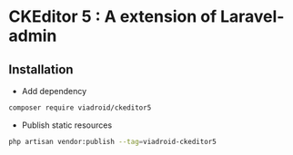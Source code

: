 CKEditor 5 : A extension of Laravel-admin
======

## Installation

- Add dependency
```bash
composer require viadroid/ckeditor5
```

- Publish static resources
```bash
php artisan vendor:publish --tag=viadroid-ckeditor5
```

